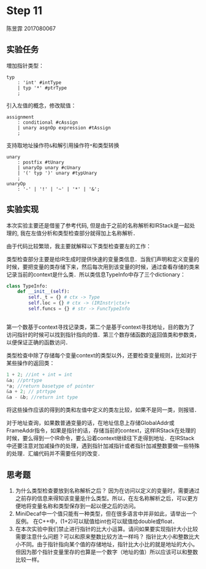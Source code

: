 # Step 11

陈昱霏 2017080067

## 实验任务

増加指针类型：

```
typ
    : 'int' #intType
    | typ '*' #ptrType
    ;

```

引入左值的概念，修改賦值：

```
assignment
    : conditional #cAssign
    | unary asgnOp expression #tAssign
    ;
```

支持取地址操作符`&`和解引用操作符`*`和类型转换

```
unary
    : postfix #tUnary
    | unaryOp unary #cUnary
    | '(' typ ')' unary #typUnary
    ;
unaryOp
    : '-' | '!' | '~' | '*' | '&';
```

## 实验实现

本次实验主要还是借鉴了参考代码, 但是由于之前的名称解析和IRStack是一起处理的, 我在左值分析和类型检查部分就得加上名称解析．

由于代码比较繁琐，我主要就解释以下类型检查要左的工作：

类型检查部分主要是给IR生成时提供快速的变量类信息．当我们声明和定义变量的时候，要把变量的类存储下来，然后每次用到该变量的时候，通过查看存储的类来记录当前的context是什么类．所以类信息TypeInfo中存了三个dictionary：

```python
class TypeInfo:
    def __init__(self):
        self._t = {} # ctx -> Type
        self.loc = {} # ctx -> (IRInstr|ctx)+
        self.funcs = {} # str -> FuncTypeInfo
        
```

第一个数基于context寻找记录类，第二个是基于context寻找地址，目的数为了访问指针的时候可以找到指针指向的值．第三个数存储函数的返回值类和参数类，以便保证正确的函数访问．

类型检查中除了存储每个变量context的类型以外，还要检查变量规则，比如对于某些操作的返回类：

```c++
1 + 2; //int + int = int
&a; //ptrtype
*a; //return basetype of pointer
&a + 2; // ptrtype
&a - &b; //return int type
```

将这些操作应该的得到的类和左值中定义的类左比较，如果不是同一类，则报错．

对于地址查询，如果数普通变量的话，在地址信息上存储GlobalAddr或FrameAddr指令，如果是指针的话，存储当前的context，这样IRStack在处理的时候，要么得到一个IR命令，要么沿着context继续往下走得到地址．在IRStack中还要注意对加减操作的处理，遇到指针加减指针或者指针加减整数要做一些特殊的处理．汇编代码并不需要任何的改变．

## 思考题

1. 为什么类型检查要放到名称解析之后？
   因为在访问以定义的变量时，需要通过之前存的信息来得知该变量是什么类型。所以，在左名称解析之后，可以更方便地将变量名称和类型保存到一起以便之后的访问。
2. MiniDecaf中一个值只能有一种类型，但在很多语言中并非如此，请举出一个反例。
   在C++中，(1+2)可以赋值给int也可以赋值给double或float．
3. 在本次实验中我们禁止进行指针的比大小运算。请问如果要实现指针大小比较需要注意什么问题？可以和原来整数比较方法一样吗？
   指针比大小和整数比大小不同。由于指针指向某个值的存储地址，指针比大小比的就是地址的大小。但因为那个指针变量里存的也算是一个数字（地址的值）所以应该可以和整数比较一样。

